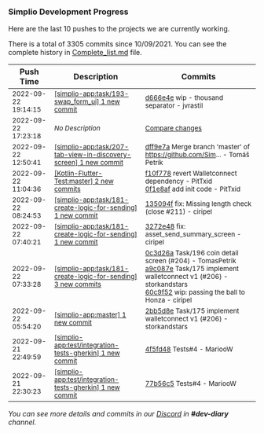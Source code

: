 
### Simplio Development Progress

Here are the last 10 pushes to the projects we are currently working.

There is a total of 3305 commits since 10/09/2021. You can see the complete history in
 [Complete_list.md](Complete_list.md) file.

| Push Time | Description | Commits |
| --- | --- | --- |
| <sub>2022-09-22 19:14:15</sub> | <sub>[[simplio-app:task/193\-swap\_form\_ui] 1 new commit](https://github.com/SimplioOfficial/simplio-app/commit/d666e4e17df65bddcd9a7810992f0c58aef61fd1)</sub> | <sub>[d666e4e](https://github.com/SimplioOfficial/simplio-app/commit/d666e4e17df65bddcd9a7810992f0c58aef61fd1) wip - thousand separator - jvrastil</sub> |
| <sub>2022-09-22 17:23:18</sub> | <sub>_No Description_</sub> | <sub>[Compare changes](https://github.com/SimplioOfficial/simplio-app/compare/af67899c0515...a3abc523fcdb)</sub> |
| <sub>2022-09-22 12:50:41</sub> | <sub>[[simplio-app:task/207\-tab\-view\-in\-discovery\-screen] 1 new commit](https://github.com/SimplioOfficial/simplio-app/commit/dff9e7a909c59e45f35a8dd1f01b339658eaf7ee)</sub> | <sub>[dff9e7a](https://github.com/SimplioOfficial/simplio-app/commit/dff9e7a909c59e45f35a8dd1f01b339658eaf7ee) Merge branch 'master' of https://github.com/Sim... - Tomáš Petrík</sub> |
| <sub>2022-09-22 11:04:36</sub> | <sub>[[Kotlin-Flutter-Test:master] 2 new commits](https://github.com/SimplioOfficial/Kotlin-Flutter-Test/compare/260a7337a9c1...0f1e8afcda27)</sub> | <sub>[f10f778](https://github.com/SimplioOfficial/Kotlin-Flutter-Test/commit/f10f7782c5eee40a76332fdb759bbe376ea40238) revert Walletconnect dependency - PitTxid<br>[0f1e8af](https://github.com/SimplioOfficial/Kotlin-Flutter-Test/commit/0f1e8afcda27ff6523281338048f6b8700159492) add init code - PitTxid</sub> |
| <sub>2022-09-22 08:24:53</sub> | <sub>[[simplio-app:task/181\-create\-logic\-for\-sending] 1 new commit](https://github.com/SimplioOfficial/simplio-app/commit/135094f932c5640ced3a9317c16b593ae699638a)</sub> | <sub>[135094f](https://github.com/SimplioOfficial/simplio-app/commit/135094f932c5640ced3a9317c16b593ae699638a) fix: Missing length check (close #211) - ciripel</sub> |
| <sub>2022-09-22 07:40:21</sub> | <sub>[[simplio-app:task/181\-create\-logic\-for\-sending] 1 new commit](https://github.com/SimplioOfficial/simplio-app/commit/3272e48129875a113153b5111be6ff804030e9a9)</sub> | <sub>[3272e48](https://github.com/SimplioOfficial/simplio-app/commit/3272e48129875a113153b5111be6ff804030e9a9) fix: asset_send_summary_screen - ciripel</sub> |
| <sub>2022-09-22 07:33:28</sub> | <sub>[[simplio-app:task/181\-create\-logic\-for\-sending] 3 new commits](https://github.com/SimplioOfficial/simplio-app/compare/4d5722f6ca91...60c9f5213b43)</sub> | <sub>[0c3d26a](https://github.com/SimplioOfficial/simplio-app/commit/0c3d26a801adad9317efc008caa7236b5e410e70) Task/196 coin detail screen (#204) - TomasPetrik<br>[a9c087e](https://github.com/SimplioOfficial/simplio-app/commit/a9c087eca3f9a3c8c2e538f7726783c920145510) Task/175 implement walletconnect v1 (#206) - storkandstars<br>[60c9f52](https://github.com/SimplioOfficial/simplio-app/commit/60c9f5213b4399452ef0cbcf9e2fb8b3b9f19a55) wip: passing the ball to Honza - ciripel</sub> |
| <sub>2022-09-22 05:54:20</sub> | <sub>[[simplio-app:master] 1 new commit](https://github.com/SimplioOfficial/simplio-app/commit/2bb5d8ea3df39a9d0c34ac4c88b2095acf4705a0)</sub> | <sub>[2bb5d8e](https://github.com/SimplioOfficial/simplio-app/commit/2bb5d8ea3df39a9d0c34ac4c88b2095acf4705a0) Task/175 implement walletconnect v1 (#206) - storkandstars</sub> |
| <sub>2022-09-21 22:49:59</sub> | <sub>[[simplio-app:test/integration\-tests\-gherkin] 1 new commit](https://github.com/SimplioOfficial/simplio-app/commit/4f5fd48dfa2b424a955abb64e662824f8b9e8df9)</sub> | <sub>[4f5fd48](https://github.com/SimplioOfficial/simplio-app/commit/4f5fd48dfa2b424a955abb64e662824f8b9e8df9) Tests#4 - MariooW</sub> |
| <sub>2022-09-21 22:30:23</sub> | <sub>[[simplio-app:test/integration\-tests\-gherkin] 1 new commit](https://github.com/SimplioOfficial/simplio-app/commit/77b56c5ccd63cad50f6818e52d77c3fafb848257)</sub> | <sub>[77b56c5](https://github.com/SimplioOfficial/simplio-app/commit/77b56c5ccd63cad50f6818e52d77c3fafb848257) Tests#4 - MariooW</sub> |

_You can see more details and commits in our [Discord](https://discord.gg/aKhjuwZmdP) in **#dev-diary** channel._

